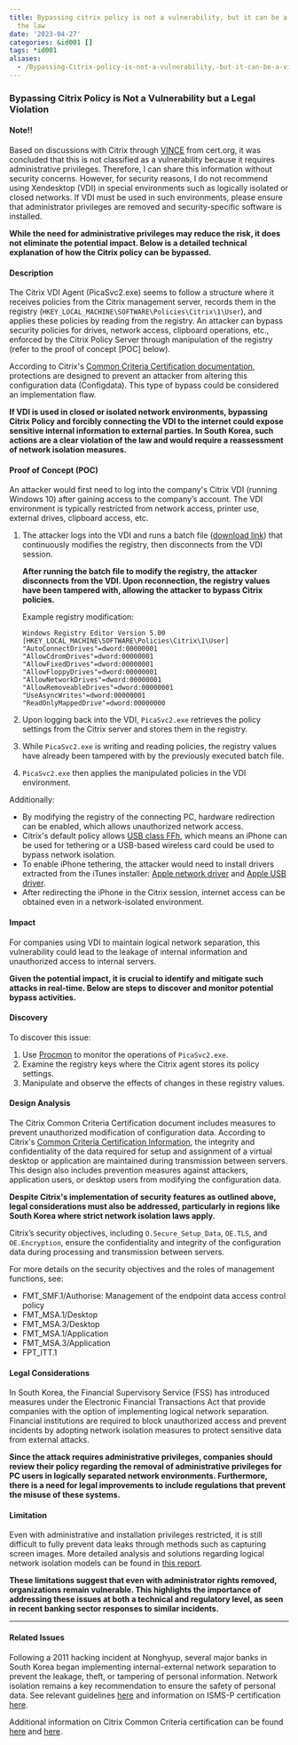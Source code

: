 ```yaml
---
title: Bypassing citrix policy is not a vulnerability, but it can be a violation of
  the law
date: '2023-04-27'
categories: &id001 []
tags: *id001
aliases:
  - /Bypassing-Citrix-policy-is-not-a-vulnerability,-but-it-can-be-a-violation-of-the-law/
---
```


### Bypassing Citrix Policy is Not a Vulnerability but a Legal Violation

#### Note!!

Based on discussions with Citrix through [VINCE](https://kb.cert.org/vince/comm/case/1022/) from cert.org, it was concluded that this is not classified as a vulnerability because it requires administrative privileges. Therefore, I can share this information without security concerns. However, for security reasons, I do not recommend using Xendesktop (VDI) in special environments such as logically isolated or closed networks. If VDI must be used in such environments, please ensure that administrator privileges are removed and security-specific software is installed.

**While the need for administrative privileges may reduce the risk, it does not eliminate the potential impact. Below is a detailed technical explanation of how the Citrix policy can be bypassed.**

#### Description

The Citrix VDI Agent (PicaSvc2.exe) seems to follow a structure where it receives policies from the Citrix management server, records them in the registry (`HKEY_LOCAL_MACHINE\SOFTWARE\Policies\Citrix\1\User`), and applies these policies by reading from the registry. An attacker can bypass security policies for drives, network access, clipboard operations, etc., enforced by the Citrix Policy Server through manipulation of the registry (refer to the proof of concept [POC] below).

According to Citrix's [Common Criteria Certification documentation](http://www.citrix.com/about/legal/security-compliance/common-criteria.html), protections are designed to prevent an attacker from altering this configuration data (Configdata). This type of bypass could be considered an implementation flaw.

**If VDI is used in closed or isolated network environments, bypassing Citrix Policy and forcibly connecting the VDI to the internet could expose sensitive internal information to external parties. In South Korea, such actions are a clear violation of the law and would require a reassessment of network isolation measures.**

#### Proof of Concept (POC)

An attacker would first need to log into the company's Citrix VDI (running Windows 10) after gaining access to the company’s account. The VDI environment is typically restricted from network access, printer use, external drives, clipboard access, etc.

1. The attacker logs into the VDI and runs a batch file ([download link](/bypass.zip)) that continuously modifies the registry, then disconnects from the VDI session.

   **After running the batch file to modify the registry, the attacker disconnects from the VDI. Upon reconnection, the registry values have been tampered with, allowing the attacker to bypass Citrix policies.**

   Example registry modification:

   ```plaintext
   Windows Registry Editor Version 5.00
   [HKEY_LOCAL_MACHINE\SOFTWARE\Policies\Citrix\1\User]
   "AutoConnectDrives"=dword:00000001
   "AllowCdromDrives"=dword:00000001
   "AllowFixedDrives"=dword:00000001
   "AllowFloppyDrives"=dword:00000001
   "AllowNetworkDrives"=dword:00000001
   "AllowRemoveableDrives"=dword:00000001
   "UseAsyncWrites"=dword:00000001
   "ReadOnlyMappedDrive"=dword:00000000
   ```

2. Upon logging back into the VDI, `PicaSvc2.exe` retrieves the policy settings from the Citrix server and stores them in the registry.
3. While `PicaSvc2.exe` is writing and reading policies, the registry values have already been tampered with by the previously executed batch file.
4. `PicaSvc2.exe` then applies the manipulated policies in the VDI environment.

Additionally:

- By modifying the registry of the connecting PC, hardware redirection can be enabled, which allows unauthorized network access.
- Citrix's default policy allows [USB class FFh](https://www.usb.org/defined-class-codes#anchor_BaseClassFFh), which means an iPhone can be used for tethering or a USB-based wireless card could be used to bypass network isolation.
- To enable iPhone tethering, the attacker would need to install drivers extracted from the iTunes installer: [Apple network driver](/applenetworkdriver.zip) and [Apple USB driver](/appleusbdriver.zip).
- After redirecting the iPhone in the Citrix session, internet access can be obtained even in a network-isolated environment.

#### Impact

For companies using VDI to maintain logical network separation, this vulnerability could lead to the leakage of internal information and unauthorized access to internal servers.

**Given the potential impact, it is crucial to identify and mitigate such attacks in real-time. Below are steps to discover and monitor potential bypass activities.**

#### Discovery

To discover this issue:

1. Use [Procmon](https://learn.microsoft.com/en-us/sysinternals/downloads/procmon) to monitor the operations of `PicaSvc2.exe`.
2. Examine the registry keys where the Citrix agent stores its policy settings.
3. Manipulate and observe the effects of changes in these registry values.

#### Design Analysis

The Citrix Common Criteria Certification document includes measures to prevent unauthorized modification of configuration data. According to Citrix's [Common Criteria Certification Information](https://www.citrix.com/about/legal/security-compliance/common-criteria.html), the integrity and confidentiality of the data required for setup and assignment of a virtual desktop or application are maintained during transmission between servers. This design also includes prevention measures against attackers, application users, or desktop users from modifying the configuration data.

**Despite Citrix's implementation of security features as outlined above, legal considerations must also be addressed, particularly in regions like South Korea where strict network isolation laws apply.**

Citrix’s security objectives, including `O.Secure_Setup_Data`, `OE.TLS`, and `OE.Encryption`, ensure the confidentiality and integrity of the configuration data during processing and transmission between servers.

For more details on the security objectives and the roles of management functions, see:

- FMT_SMF.1/Authorise: Management of the endpoint data access control policy
- FMT_MSA.1/Desktop
- FMT_MSA.3/Desktop
- FMT_MSA.1/Application
- FMT_MSA.3/Application
- FPT_ITT.1

#### Legal Considerations

In South Korea, the Financial Supervisory Service (FSS) has introduced measures under the Electronic Financial Transactions Act that provide companies with the option of implementing logical network separation. Financial institutions are required to block unauthorized access and prevent incidents by adopting network isolation measures to protect sensitive data from external attacks.

**Since the attack requires administrative privileges, companies should review their policy regarding the removal of administrative privileges for PC users in logically separated network environments. Furthermore, there is a need for legal improvements to include regulations that prevent the misuse of these systems.**

#### Limitation

Even with administrative and installation privileges restricted, it is still difficult to fully prevent data leaks through methods such as capturing screen images. More detailed analysis and solutions regarding logical network isolation models can be found in [this report](https://koreascience.kr/article/JAKO202031064817799.pdf).

**These limitations suggest that even with administrator rights removed, organizations remain vulnerable. This highlights the importance of addressing these issues at both a technical and regulatory level, as seen in recent banking sector responses to similar incidents.**

---

#### Related Issues

Following a 2011 hacking incident at Nonghyup, several major banks in South Korea began implementing internal-external network separation to prevent the leakage, theft, or tampering of personal information. Network isolation remains a key recommendation to ensure the safety of personal data. See relevant guidelines [here](https://blogger.pe.kr/618) and information on ISMS-P certification [here](https://itwiki.kr/w/ISMS-P_%EC%9D%B8%EC%A6%9D_%EA%B8%B0%EC%A4%80_2.6.7.%EC%9D%B8%ED%84%B0%EB%84%B7_%EC%A0%91%EC%86%8D_%ED%86%B5%EC%A0%9C).

Additional information on Citrix Common Criteria certification can be found [here](http://www.bikorea.net/news/articleView.html?idxno=11295) and [here](http://www.citrix.com/about/legal/security-compliance/common-criteria.html).
<!--stackedit_data:
eyJoaXN0b3J5IjpbMTc0NTQ5ODg2MywtMTM3MDYwNjI3NCwtOD
Y1NjE5Njg3LDE0Mjc4ODgzNzYsLTE1NDk2NjkzNDIsMTMxNDAy
ODgxMCwxMzUzMjI0NSwxOTI1NDg2NzkxLDE5OTEzNTIzMjgsLT
ExMjcwMDk3MzMsLTE4MjQ1MTk5OTVdfQ==
-->
